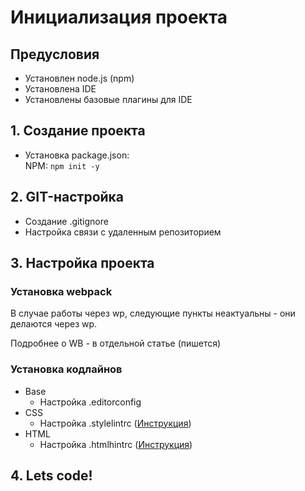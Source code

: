 # Инициализация проекта

## Предусловия

- Установлен node.js (npm)
- Установлена IDE
- Установлены базовые плагины для IDE

## 1. Создание проекта

- Установка package.json:  
NPM: `npm init -y`

## 2. GIT-настройка

- Создание .gitignore
- Настройка связи с удаленным репозиторием

## 3. Настройка проекта

### Установка webpack

В случае работы через wp, следующие пункты неактуальны - они делаются через wp.

Подробнее о WB - в отдельной статье (пишется)

### Установка кодлайнов

- Base  
  - Настройка .editorconfig
- CSS  
  - Настройка .stylelintrc ([Инструкция](https://github.com/htmlacademy/stylelint-config-htmlacademy))
- HTML  
  - Настройка .htmlhintrc ([Инструкция](https://github.com/htmlacademy/htmlhint-config-htmlacademy))

## 4. Lets code!